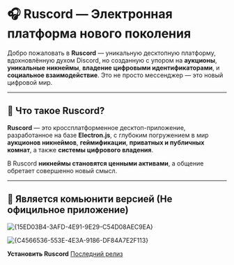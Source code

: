 # 🎧 Ruscord — Электронная платформа нового поколения

Добро пожаловать в **Ruscord** — уникальную десктопную платформу, вдохновлённую духом Discord, но созданную с упором на **аукционы**, **уникальные никнеймы**, **владение цифровыми идентификаторами**, и **социальное взаимодействие**. Это не просто мессенджер — это новый цифровой мир.

---

## 🚀 Что такое Ruscord?

**Ruscord** — это кроссплатформенное десктоп-приложение, разработанное на базе **Electron.js**, с глубоким погружением в мир **аукционов никнеймов**, **геймификации**, **приватных и публичных комнат**, а также **системы цифрового владения**.

В Ruscord **никнеймы становятся ценными активами**, а общение обретает совершенно новый смысл.

---

## 🧩 Является комьюнити версией (Не официльное приложение)

![{15ED03B4-3AFD-4E91-9E29-C54D08AEC9EA}](https://github.com/user-attachments/assets/d8b234b4-d37c-4e9b-963d-5d79f108dd2d)

![{C4566536-553E-4E3A-9186-DF84A7E2F113}](https://github.com/user-attachments/assets/9c4a223a-5fe2-4488-acda-7c9fbac0c75a)


**Установить Ruscord** [Последний релиз](https://github.com/ruscord/ruscord-electron-communities/releases)
